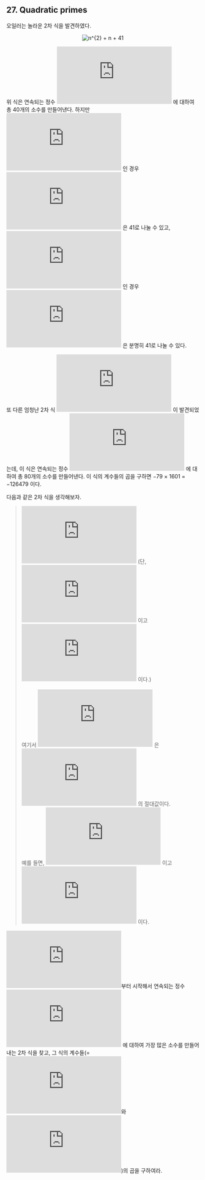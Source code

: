 ## 27. Quadratic primes

오일러는 놀라운 2차 식을 발견하였다.

<p align="center">
  <img
    src="https://latex.codecogs.com/svg.latex?n%5E%7B2%7D%20&plus;%20n%20&plus;%2041"
    alt="n^{2} + n + 41"
  >
</p>

위 식은 연속되는 정수 ![0 \leq n \leq 39](https://latex.codecogs.com/svg.latex?0%20%5Cleq%20n%20%5Cleq%2039) 에 대하여 총 40개의 소수를 만들어낸다. 하지만 ![n = 40](https://latex.codecogs.com/svg.latex?n%20%3D%2040) 인 경우 ![40^{2} + 40 + 41 = 40(40 + 1) + 41](https://latex.codecogs.com/svg.latex?40%5E%7B2%7D%20&plus;%2040%20&plus;%2041%20%3D%2040%2840%20&plus;%201%29%20&plus;%2041) 은 41로 나눌 수 있고, ![n = 41](https://latex.codecogs.com/svg.latex?n%20%3D%2041) 인 경우 ![41^{2} + 41 + 41](https://latex.codecogs.com/svg.latex?41%5E%7B2%7D%20&plus;%2041%20&plus;%2041) 은 분명히 41로 나눌 수 있다.

또 다른 엄청난 2차 식 ![n^{2} - 79n + 1601](https://latex.codecogs.com/svg.latex?n%5E%7B2%7D%20-%2079n%20&plus;%201601) 이 발견되었는데, 이 식은 연속되는 정수 ![0 \leq n \leq 79](https://latex.codecogs.com/svg.latex?0%20%5Cleq%20n%20%5Cleq%2079) 에 대하여 총 80개의 소수를 만들어낸다. 이 식의 계수들의 곱을 구하면 &minus;79 &times; 1601 = &minus;126479 이다.

다음과 같은 2차 식을 생각해보자.

> ![n^{2} + an + b](https://latex.codecogs.com/svg.latex?n%5E%7B2%7D%20&plus;%20an%20&plus;%20b) (단, ![\left | a \right | < 1000](https://latex.codecogs.com/svg.latex?%5Cleft%20%7C%20a%20%5Cright%20%7C%20%3C%201000) 이고 ![\left | b \right | \leq 1000](https://latex.codecogs.com/svg.latex?%5Cleft%20%7C%20b%20%5Cright%20%7C%20%5Cleq%201000) 이다.)<br>
> <br>
> 여기서 ![\left | n \right |](https://latex.codecogs.com/svg.latex?%5Cleft%20%7C%20n%20%5Cright%20%7C) 은 ![n](https://latex.codecogs.com/svg.latex?n) 의 절대값이다.<br>
> 예를 들면, ![\left | 11 \right | = 11](https://latex.codecogs.com/svg.latex?%5Cleft%20%7C%2011%20%5Cright%20%7C%20%3D%2011) 이고 ![\left | -4 \right | = 4](https://latex.codecogs.com/svg.latex?%5Cleft%20%7C%20-4%20%5Cright%20%7C%20%3D%204) 이다.

![n = 0](https://latex.codecogs.com/svg.latex?n%20%3D%200)부터 시작해서 연속되는 정수 ![n](https://latex.codecogs.com/svg.latex?n) 에 대하여 가장 많은 소수를 만들어내는 2차 식을 찾고, 그 식의 계수들(=![a](https://latex.codecogs.com/svg.latex?a)와 ![b](https://latex.codecogs.com/svg.latex?b))의 곱을 구하여라.
